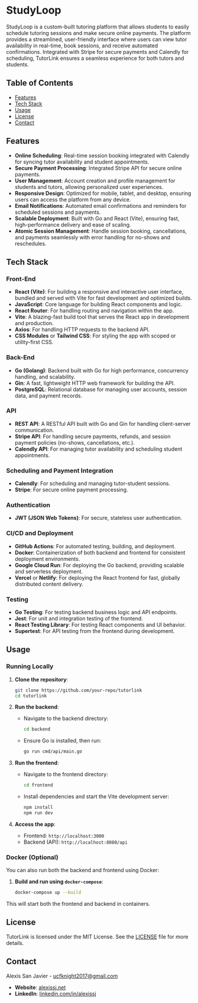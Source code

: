 # StudyLoop

StudyLoop is a custom-built tutoring platform that allows students to easily schedule tutoring sessions and make secure online payments. The platform provides a streamlined, user-friendly interface where users can view tutor availability in real-time, book sessions, and receive automated confirmations. Integrated with Stripe for secure payments and Calendly for scheduling, TutorLink ensures a seamless experience for both tutors and students.

## Table of Contents

- [Features](#features)
- [Tech Stack](#tech-stack)
- [Usage](#usage)
- [License](#license)
- [Contact](#contact)

## Features

- **Online Scheduling**: Real-time session booking integrated with Calendly for syncing tutor availability and student appointments.
- **Secure Payment Processing**: Integrated Stripe API for secure online payments.
- **User Management**: Account creation and profile management for students and tutors, allowing personalized user experiences.
- **Responsive Design**: Optimized for mobile, tablet, and desktop, ensuring users can access the platform from any device.
- **Email Notifications**: Automated email confirmations and reminders for scheduled sessions and payments.
- **Scalable Deployment**: Built with Go and React (Vite), ensuring fast, high-performance delivery and ease of scaling.
- **Atomic Session Management**: Handle session booking, cancellations, and payments seamlessly with error handling for no-shows and reschedules.

## Tech Stack

### Front-End

- **React (Vite)**: For building a responsive and interactive user interface, bundled and served with Vite for fast development and optimized builds.
- **JavaScript**: Core language for building React components and logic.
- **React Router**: For handling routing and navigation within the app.
- **Vite**: A blazing-fast build tool that serves the React app in development and production.
- **Axios**: For handling HTTP requests to the backend API.
- **CSS Modules** or **Tailwind CSS**: For styling the app with scoped or utility-first CSS.

### Back-End

- **Go (Golang)**: Backend built with Go for high performance, concurrency handling, and scalability.
- **Gin**: A fast, lightweight HTTP web framework for building the API.
- **PostgreSQL**: Relational database for managing user accounts, session data, and payment records.

### API

- **REST API**: A RESTful API built with Go and Gin for handling client-server communication.
- **Stripe API**: For handling secure payments, refunds, and session payment policies (no-shows, cancellations, etc.).
- **Calendly API**: For managing tutor availability and scheduling student appointments.

### Scheduling and Payment Integration

- **Calendly**: For scheduling and managing tutor-student sessions.
- **Stripe**: For secure online payment processing.

### Authentication

- **JWT (JSON Web Tokens)**: For secure, stateless user authentication.

### CI/CD and Deployment

- **GitHub Actions**: For automated testing, building, and deployment.
- **Docker**: Containerization of both backend and frontend for consistent deployment environments.
- **Google Cloud Run**: For deploying the Go backend, providing scalable and serverless deployment.
- **Vercel** or **Netlify**: For deploying the React frontend for fast, globally distributed content delivery.

### Testing

- **Go Testing**: For testing backend business logic and API endpoints.
- **Jest**: For unit and integration testing of the frontend.
- **React Testing Library**: For testing React components and UI behavior.
- **Supertest**: For API testing from the frontend during development.

## Usage

### Running Locally

1. **Clone the repository**:

   ```bash
   git clone https://github.com/your-repo/tutorlink
   cd tutorlink
   ```

2. **Run the backend**:

   - Navigate to the backend directory:
     ```bash
     cd backend
     ```
   - Ensure Go is installed, then run:
     ```bash
     go run cmd/api/main.go
     ```

3. **Run the frontend**:

   - Navigate to the frontend directory:
     ```bash
     cd frontend
     ```
   - Install dependencies and start the Vite development server:
     ```bash
     npm install
     npm run dev
     ```

4. **Access the app**:
   - Frontend: `http://localhost:3000`
   - Backend (API): `http://localhost:8080/api`

### Docker (Optional)

You can also run both the backend and frontend using Docker:

1. **Build and run using `docker-compose`**:
   ```bash
   docker-compose up --build
   ```

This will start both the frontend and backend in containers.

## License

TutorLink is licensed under the MIT License. See the [LICENSE](LICENSE) file for more details.

## Contact

Alexis San Javier - [ucfknight2017@gmail.com](mailto:ucfknight2017@gmail.com)

- **Website**: [alexissj.net](https://www.alexissj.net)
- **LinkedIn**: [linkedin.com/in/alexissj](https://linkedin.com/in/alexissj)
